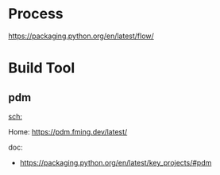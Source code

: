 # Process
https://packaging.python.org/en/latest/flow/

# Build Tool
## pdm
[sch:](https://www.google.com/search?q=python+pdm)

Home: https://pdm.fming.dev/latest/

doc:
- https://packaging.python.org/en/latest/key_projects/#pdm
